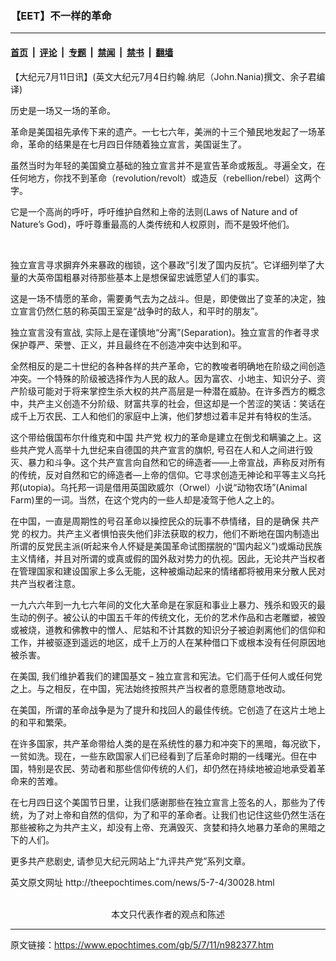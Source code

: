 ### 【EET】不一样的革命

---

#### [首页](../../../..?n982377) &nbsp;|&nbsp; [评论](../../../../../epoch-comment?n982377) &nbsp;|&nbsp; [专题](../../../../../epoch-special?n982377) &nbsp;|&nbsp; [禁闻](../../../../../epoch-news?n982377) &nbsp;|&nbsp; [禁书](../../../../../books?n982377) &nbsp;|&nbsp; [翻墙](https://github.com/gfw-breaker/nogfw/blob/master/README.md?n982377)


<div class="post_content" id="artbody" itemprop="articleBody">
 <!-- article content begin -->
 <p>
  【大纪元7月11日讯】(英文大纪元7月4日约翰.纳尼（John.Nania)撰文、余子君编译)
 </p>
 <p>
  历史是一场又一场的革命。
 </p>
 <p>
  革命是美国祖先承传下来的遗产。一七七六年，美洲的十三个殖民地发起了一场革命，革命的结果是在七月四日伴随着独立宣言，美国诞生了。
 </p>
 <p>
  虽然当时为年轻的美国奠立基础的独立宣言并不是宣告革命或叛乱。寻遍全文，在任何地方，你找不到革命（revolution/revolt）或造反（rebellion/rebel）这两个字。
 </p>
 <p>
  它是一个高尚的呼吁，呼吁维护自然和上帝的法则(Laws of Nature and of Nature’s God)，呼吁尊重最高的人类传统和人权原则，而不是毁坏他们。
 </p>
 <p>
  <center>
   <br/>
  </center>
 </p>
 <p>
  独立宣言寻求摒弃外来暴政的枷锁，这个暴政“引发了国内反抗”。它详细列举了大量的大英帝国粗暴对待那些基本上是想保留忠诚愿望人们的事实。
 </p>
 <p>
  这是一场不情愿的革命，需要勇气去为之战斗。但是，即使做出了变革的决定，独立宣言仍然仁慈的称英国王室是“战争时的敌人，和平时的朋友”。
 </p>
 <p>
  独立宣言没有宣战, 实际上是在谨慎地“分离”(Separation)。独立宣言的作者寻求保护尊严、荣誉、正义，并且最终在不创造冲突中达到和平。
 </p>
 <p>
  全然相反的是二十世纪的各种各样的共产革命，它的教唆者明确地在阶级之间创造冲突。一个特殊的阶级被选择作为人民的敌人。因为富农、小地主、知识分子、资产阶级可能对于将来掌控生杀大权的共产高层是一种潜在威胁。在许多西方的概念中，共产主义创造不分阶级、财富共享的社会，但这却是一个苦涩的笑话：笑话在成千上万农民、工人和他们的家庭中上演，他们梦想过着丰足并有特权的生活。
 </p>
 <p>
  这个带给俄国布尔什维克和中国
  <ok href="https://www.epochtimes.com/gb/tag/%E5%85%B1%E4%BA%A7%E5%85%9A.html">
   共产党
  </ok>
  权力的革命是建立在倒戈和瞒骗之上。这些共产党人高举十九世纪来自德国的共产宣言的旗帜,  号召在人和人之间进行毁灭、暴力和斗争。这个共产宣言向自然和它的缔造者——上帝宣战，声称反对所有的传统，反对自然和它的缔造者—上帝的信仰。它寻求创造无神论和平等主义乌托邦(utopia)。乌托邦一词是借用英国欧威尔（Orwel）小说“动物农场”(Animal Farm)里的一词。当然，在这个党内的一些人却是凌驾于他人之上的。
 </p>
 <p>
  在中国，一直是周期性的号召革命以操控民众的玩事不恭情绪，目的是确保
  <ok href="https://www.epochtimes.com/gb/tag/%E5%85%B1%E4%BA%A7%E5%85%9A.html">
   共产党
  </ok>
  的权力。共产主义者惧怕丧失他们非法获取的权力，他们不断地在国内制造出所谓的反党民主派(听起来令人怀疑是美国革命试图摆脱的“国内起义”)或煽动民族主义情绪，并且对所谓的或真或假的国外敌对势力的仇视。因此，无论共产当权者在管理国家和建设国家上多么无能，这种被煽动起来的情绪都将被用来分散人民对共产当权者注意。
 </p>
 <p>
  一九六六年到一九七六年间的文化大革命是在家庭和事业上暴力、残杀和毁灭的最生动的例子。被公认的中国五千年的传统文化，无价的艺术作品和古老雕塑，被毁或被烧，道教和佛教中的憎人、尼姑和不计其数的知识分子被迫剥离他们的信仰和工作，并被驱逐到遥远的地区，成千上万的人在某种借口下或根本没有任何原因地被杀害。
 </p>
 <p>
  在美国, 我们维护着我们的建国基文 – 独立宣言和宪法。它们高于任何人或任何党之上。与之相反，在中国，宪法始终按照共产当权者的意愿随意地改动。
 </p>
 <p>
  在美国，所谓的革命战争是为了提升和找回人的最佳传统。它创造了在这片土地上的和平和繁荣。
 </p>
 <p>
  在许多国家，共产革命带给人类的是在系统性的暴力和冲突下的黑暗，每况欲下，一贫如洗。现在，一些东欧国家人们已经看到了后革命时期的一线曙光。但在中国，特别是农民、劳动者和那些信仰传统的人们，却仍然在持续地被迫地承受着革命来的苦难。
 </p>
 <p>
  在七月四日这个美国节日里，让我们感谢那些在独立宣言上签名的人，那些为了传统，为了对上帝和自然的信仰，为了和平的革命者。让我们也记住这些仍然生活在那些被称之为共产主义，却没有上帝、充满毁灭、贪婪和持久地暴力革命的黑暗之下的人们。
 </p>
 <p>
  更多共产悲剧史, 请参见大纪元网站上“九评共产党”系列文章。
 </p>
 <p>
  英文原文网址 http://theepochtimes.com/news/5-7-4/30028.html
  <br/>
  <font color="#ffffff">
   (http://www.dajiyuan.com)
  </font>
  <br/>
  <center>
   <font class="GY13">
    本文只代表作者的观点和陈述
   </font>
  </center>
 </p>
 <!-- article content end -->
 <div id="below_article_ad">
 </div>
</div>


---

原文链接：https://www.epochtimes.com/gb/5/7/11/n982377.htm